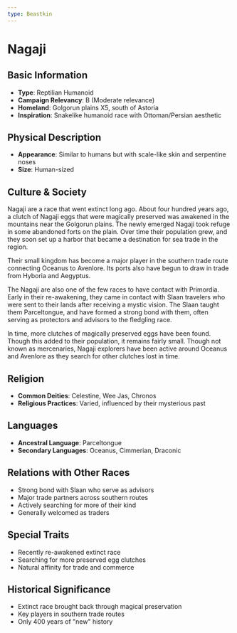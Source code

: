 ```yaml
---
type: Beastkin
---
```


# Nagaji

## Basic Information
- **Type**: Reptilian Humanoid
- **Campaign Relevancy**: B (Moderate relevance)
- **Homeland**: Golgorun plains X5, south of Astoria
- **Inspiration**: Snakelike humanoid race with Ottoman/Persian aesthetic

## Physical Description
- **Appearance**: Similar to humans but with scale-like skin and serpentine noses
- **Size**: Human-sized

## Culture & Society
Nagaji are a race that went extinct long ago. About four hundred years ago, a clutch of Nagaji eggs that were magically preserved was awakened in the mountains near the Golgorun plains. The newly emerged Nagaji took refuge in some abandoned forts on the plain. Over time their population grew, and they soon set up a harbor that became a destination for sea trade in the region. 

Their small kingdom has become a major player in the southern trade route connecting Oceanus to Avenlore. Its ports also have begun to draw in trade from Hyboria and Aegyptus.

The Nagaji are also one of the few races to have contact with Primordia. Early in their re-awakening, they came in contact with Slaan travelers who were sent to their lands after receiving a mystic vision. The Slaan taught them Parceltongue, and have formed a strong bond with them, often serving as protectors and advisors to the fledgling race.

In time, more clutches of magically preserved eggs have been found. Though this added to their population, it remains fairly small. Though not known as mercenaries, Nagaji explorers have been active around Oceanus and Avenlore as they search for other clutches lost in time.

## Religion
- **Common Deities**: Celestine, Wee Jas, Chronos
- **Religious Practices**: Varied, influenced by their mysterious past

## Languages
- **Ancestral Language**: Parceltongue
- **Secondary Languages**: Oceanus, Cimmerian, Draconic

## Relations with Other Races
- Strong bond with Slaan who serve as advisors
- Major trade partners across southern routes
- Actively searching for more of their kind
- Generally welcomed as traders

## Special Traits
- Recently re-awakened extinct race
- Searching for more preserved egg clutches
- Natural affinity for trade and commerce

## Historical Significance
- Extinct race brought back through magical preservation
- Key players in southern trade routes
- Only 400 years of "new" history